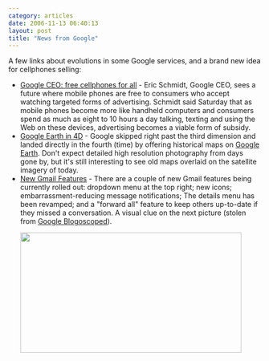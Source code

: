 ```yaml
---
category: articles
date: 2006-11-13 06:40:13
layout: post
title: "News from Google"
---
```


<p>A few links about evolutions in some Google services, and a brand new idea for cellphones selling:</p><p><ul><li><a href="http://money.cnn.com/2006/11/11/technology/bc.tech.google2.reut/">Google CEO: free cellphones for all</a> - Eric Schmidt, Google CEO, sees a future where mobile phones are free to consumers who accept watching targeted forms of advertising. Schmidt said Saturday that as mobile phones become more like handheld computers and consumers spend as much as eight to 10 hours a day talking, texting and using the Web on these devices, advertising becomes a viable form of subsidy.</li><li><a href="http://blogs.zdnet.com/Google/?p=387">Google Earth in 4D</a> - Google skipped right past the third dimension and landed directly in the fourth (time) by offering historical maps on <a href="http://earth.google.com/">Google Earth</a>. Don't expect detailed high resolution photography from days gone by, but it's still interesting to see old maps overlaid on the satellite imagery of today.</li><li><a href="http://blog.outer-court.com/archive/2006-11-10-n78.html">New Gmail Features</a> - There are a couple of new Gmail features being currently rolled out: dropdown menu at the top right; new icons; embarrassment-reducing message notifications; The details menu has been revamped; and a "forward all" feature to keep others up-to-date if they missed a conversation. A visual clue on the next picture (stolen from <a href="http://blog.outer-court.com/">Google Blogoscoped</a>).</li></ul></p><p><ul><img width=440 height=240 src="https://cdn.joaobordalo.com/images/static/blog/gmail-new-reply-to.png"></ul></p>
